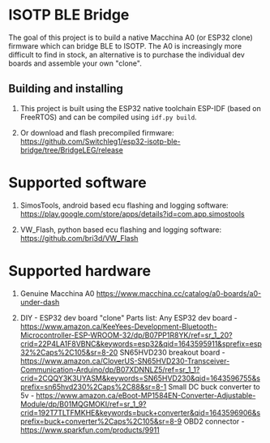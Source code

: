 # ISOTP BLE Bridge

The goal of this project is to build a native Macchina A0 (or ESP32 clone) firmware which can bridge BLE to ISOTP. The A0 is increasingly more difficult to find in stock, an alternative is to purchase the individual dev boards and assemble your own "clone".

Building and installing
-----------------------
1) This project is built using the ESP32 native toolchain ESP-IDF (based on FreeRTOS) and can be compiled using `idf.py build`.

2) Or download and flash precompiled firmware:
https://github.com/Switchleg1/esp32-isotp-ble-bridge/tree/BridgeLEG/release

# Supported software

1) SimosTools, android based ecu flashing and logging software:
https://play.google.com/store/apps/details?id=com.app.simostools

2) VW_Flash, python based ecu flashing and logging software:
https://github.com/bri3d/VW_Flash

# Supported hardware

1) Genuine Macchina A0
https://www.macchina.cc/catalog/a0-boards/a0-under-dash

2) DIY - ESP32 dev board "clone"
Parts list:
Any ESP32 dev board - https://www.amazon.ca/KeeYees-Development-Bluetooth-Microcontroller-ESP-WROOM-32/dp/B07PP1R8YK/ref=sr_1_20?crid=22P4LA1F8VBNC&keywords=esp32&qid=1643595911&sprefix=esp32%2Caps%2C105&sr=8-20
SN65HVD230 breakout board - https://www.amazon.ca/CloverUS-SN65HVD230-Transceiver-Communication-Arduino/dp/B07XDNNLZ5/ref=sr_1_1?crid=2CQQY3K3UYASM&keywords=SN65HVD230&qid=1643596755&sprefix=sn65hvd230%2Caps%2C88&sr=8-1
Small DC buck converter to 5v - https://www.amazon.ca/eBoot-MP1584EN-Converter-Adjustable-Module/dp/B01MQGMOKI/ref=sr_1_9?crid=192T7TLTFMKHE&keywords=buck+converter&qid=1643596906&sprefix=buck+converter%2Caps%2C105&sr=8-9
OBD2 connector - https://www.sparkfun.com/products/9911
